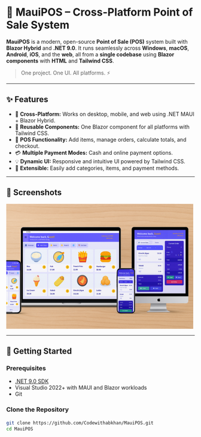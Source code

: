 # 🌟 MauiPOS – Cross-Platform Point of Sale System

**MauiPOS** is a modern, open-source **Point of Sale (POS)** system built with **Blazor Hybrid** and **.NET 9.0**. It runs seamlessly across **Windows**, **macOS**, **Android**, **iOS**, and the **web**, all from a **single codebase** using **Blazor components** with **HTML** and **Tailwind CSS**.

> One project. One UI. All platforms. ⚡

---

## ✨ Features

- 🧭 **Cross-Platform:** Works on desktop, mobile, and web using .NET MAUI + Blazor Hybrid.
- 🧩 **Reusable Components:** One Blazor component for all platforms with Tailwind CSS.
- 🛒 **POS Functionality:** Add items, manage orders, calculate totals, and checkout.
- 💳 **Multiple Payment Modes:** Cash and online payment options.
- 💡 **Dynamic UI:** Responsive and intuitive UI powered by Tailwind CSS.
- 🔌 **Extensible:** Easily add categories, items, and payment methods.

---

## 📱 Screenshots

<img src="/app.png" width="500"/> 

---

## 🚀 Getting Started

### Prerequisites

- [.NET 9.0 SDK](https://dotnet.microsoft.com/en-us/download/dotnet/9.0)
- Visual Studio 2022+ with MAUI and Blazor workloads
- Git

### Clone the Repository

```bash
git clone https://github.com/Codewithabkhan/MauiPOS.git
cd MauiPOS

